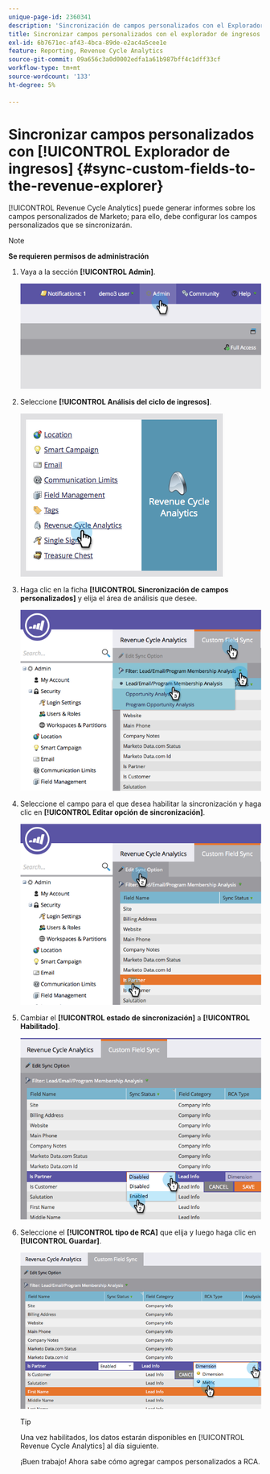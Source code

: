 ```yaml
---
unique-page-id: 2360341
description: 'Sincronización de campos personalizados con el Explorador de ingresos: documentos de Marketo, documentación del producto'
title: Sincronizar campos personalizados con el explorador de ingresos
exl-id: 6b7671ec-af43-4bca-89de-e2ac4a5cee1e
feature: Reporting, Revenue Cycle Analytics
source-git-commit: 09a656c3a0d0002edfa1a61b987bff4c1dff33cf
workflow-type: tm+mt
source-wordcount: '133'
ht-degree: 5%

---
```


# Sincronizar campos personalizados con [!UICONTROL Explorador de ingresos] {#sync-custom-fields-to-the-revenue-explorer}

[!UICONTROL Revenue Cycle Analytics] puede generar informes sobre los campos personalizados de Marketo; para ello, debe configurar los campos personalizados que se sincronizarán.

>[!NOTE]
>
>**Se requieren permisos de administración**

1. Vaya a la sección **[!UICONTROL Admin]**.

   ![](assets/image2014-9-19-9-3a51-3a11.png)

1. Seleccione **[!UICONTROL Análisis del ciclo de ingresos]**.

   ![](assets/image2014-9-19-9-3a51-3a19.png)

1. Haga clic en la ficha **[!UICONTROL Sincronización de campos personalizados]** y elija el área de análisis que desee.

   ![](assets/image2014-9-19-9-3a51-3a26.png)

1. Seleccione el campo para el que desea habilitar la sincronización y haga clic en **[!UICONTROL Editar opción de sincronización]**.

   ![](assets/image2014-9-19-9-3a51-3a36.png)

1. Cambiar el **[!UICONTROL estado de sincronización]** a **[!UICONTROL Habilitado]**.

   ![](assets/image2014-9-19-9-3a51-3a45.png)

1. Seleccione el **[!UICONTROL tipo de RCA]** que elija y luego haga clic en **[!UICONTROL Guardar]**.

   ![](assets/image2014-9-19-9-3a51-3a52.png)

   >[!TIP]
   >
   >Una vez habilitados, los datos estarán disponibles en [!UICONTROL Revenue Cycle Analytics] al día siguiente.

   ¡Buen trabajo! Ahora sabe cómo agregar campos personalizados a RCA.
